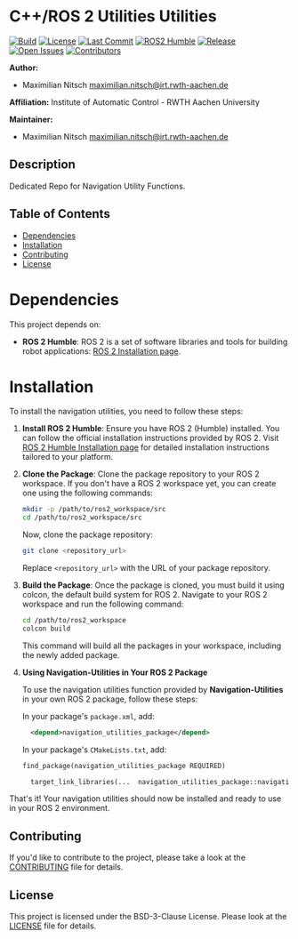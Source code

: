 # C++/ROS 2 Utilities Utilities
[![Build](https://github.com/maximilian-nitsch/Navigation-Utilities/actions/workflows/ci.yaml/badge.svg)](https://github.com/maximilian-nitsch/Navigation-Utilities/actions)
[![License](https://img.shields.io/github/license/maximilian-nitsch/Navigation-Utilities.svg)](https://github.com/maximilian-nitsch/Navigation-Utilities/blob/main/LICENSE)
[![Last Commit](https://img.shields.io/github/last-commit/maximilian-nitsch/Navigation-Utilities)](https://github.com/maximilian-nitsch/Navigation-Utilities/commits/main)
[![ROS2 Humble](https://img.shields.io/badge/ROS2-Humble-blue)](https://index.ros.org/doc/ros2/Installation/Humble/)
[![Release](https://img.shields.io/github/v/release/maximilian-nitsch/Navigation-Utilities)](https://github.com/maximilian-nitsch/Navigation-Utilities/releases)
[![Open Issues](https://img.shields.io/github/issues/maximilian-nitsch/Navigation-Utilities)](https://github.com/maximilian-nitsch/Navigation-Utilities/issues)
[![Contributors](https://img.shields.io/github/contributors/maximilian-nitsch/Navigation-Utilities)](https://github.com/maximilian-nitsch/Navigation-Utilities/graphs/contributors)

<!--- protected region package header begins -->
**Author:**
- Maximilian Nitsch <maximilian.nitsch@irt.rwth-aachen.de>

**Affiliation:** Institute of Automatic Control - RWTH Aachen University

**Maintainer:**
  - Maximilian Nitsch <maximilian.nitsch@irt.rwth-aachen.de>
<!--- protected region package header ends -->

## Description
Dedicated Repo for Navigation Utility Functions.

## Table of Contents

- [Dependencies](#dependencies)
- [Installation](#installation)
- [Contributing](#contributing)
- [License](#license)

# Dependencies

This project depends on:

- **ROS 2 Humble**: ROS 2 is a set of software libraries and tools for building robot applications: [ROS 2 Installation page](https://docs.ros.org/en/humble/Installation.html).

# Installation

To install the navigation utilities, you need to follow these steps:

1. **Install ROS 2 Humble**: Ensure you have ROS 2 (Humble) installed. You can follow the official installation instructions provided by ROS 2. Visit [ROS 2 Humble Installation page](https://docs.ros.org/en/humble/Installation.html) for detailed installation instructions tailored to your platform.

3. **Clone the Package**: Clone the package repository to your ROS 2 workspace. If you don't have a ROS 2 workspace yet, you can create one using the following commands:

    ```bash
    mkdir -p /path/to/ros2_workspace/src
    cd /path/to/ros2_workspace/src
    ```

    Now, clone the package repository:

    ```bash
    git clone <repository_url>
    ```

    Replace `<repository_url>` with the URL of your package repository.

4. **Build the Package**: Once the package is cloned, you must build it using colcon, the default build system for ROS 2. Navigate to your ROS 2 workspace and run the following command:

    ```bash
    cd /path/to/ros2_workspace
    colcon build
    ```

    This command will build all the packages in your workspace, including the newly added package.

5. **Using Navigation-Utilities in Your ROS 2 Package**

    To use the navigation utilities function provided by **Navigation-Utilities** in your own ROS 2 package, follow these steps:
    
    In your package's `package.xml`, add:
    
    ```xml
      <depend>navigation_utilities_package</depend>
     ```
    In your package's `CMakeLists.txt`, add:
    ```xml
    find_package(navigation_utilities_package REQUIRED)
    
      target_link_libraries(...  navigation_utilities_package::navigation_utilities_package)
    ```  
That's it! Your navigation utilities should now be installed and ready to use in your ROS 2 environment.

## Contributing

If you'd like to contribute to the project, please take a look at the [CONTRIBUTING](CONTRIBUTING) file for details.

## License

This project is licensed under the BSD-3-Clause License. Please look at the [LICENSE](LICENSE) file for details.
